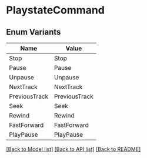 # PlaystateCommand

## Enum Variants

| Name | Value |
|---- | -----|
| Stop | Stop |
| Pause | Pause |
| Unpause | Unpause |
| NextTrack | NextTrack |
| PreviousTrack | PreviousTrack |
| Seek | Seek |
| Rewind | Rewind |
| FastForward | FastForward |
| PlayPause | PlayPause |


[[Back to Model list]](../README.md#documentation-for-models) [[Back to API list]](../README.md#documentation-for-api-endpoints) [[Back to README]](../README.md)


